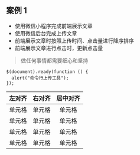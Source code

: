 ## 案例 1

- 使用微信小程序完成前端展示文章
- 使用微信后台完成上传文章
- 前端展示文章时按照上传时间、点击量进行降序排序
- 前端展示文章进行点击时，更新点击量

> 做任何事情都需要细心和坚持

```
$(document).ready(function () {
  alert("命令行上传工具");
});
```

| 左对齐 | 右对齐 | 居中对齐 |
| :----- | -----: | :------: |
| 单元格 | 单元格 |  单元格  |
| 单元格 | 单元格 |  单元格  |
| 单元格 | 单元格 |  单元格  |
| 单元格 | 单元格 |  单元格  |

